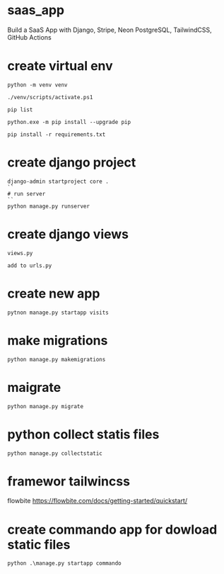 # saas_app

Build a SaaS App with Django, Stripe, Neon PostgreSQL, TailwindCSS, GitHub Actions

# create virtual env

```
python -m venv venv

./venv/scripts/activate.ps1

pip list

python.exe -m pip install --upgrade pip

pip install -r requirements.txt
```

# create django project

```
django-admin startproject core .
``
# run server
``
python manage.py runserver
```

# create django views

```
views.py

add to urls.py
```

# create new app

```
pytnon manage.py startapp visits
```

# make migrations

```
python manage.py makemigrations
```

# maigrate

```
python manage.py migrate
```

# python collect statis files

```
python manage.py collectstatic
```

# framewor tailwincss

flowbite
https://flowbite.com/docs/getting-started/quickstart/

# create commando app for dowload static files

```
python .\manage.py startapp commando
```
